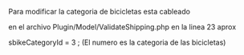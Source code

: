 Para modificar la categoria de bicicletas esta cableado

en el archivo Plugin/Model/ValidateShipping.php en la linea 23 aprox


sbikeCategoryId = 3 ; (El numero es la categoria de las bicicletas)